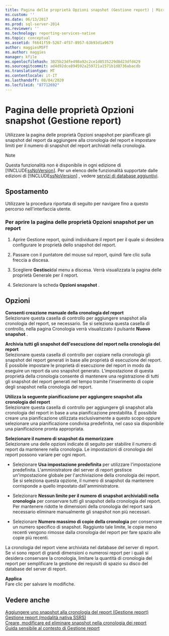 ```yaml
---
title: Pagina delle proprietà Opzioni snapshot (Gestione report) | Microsoft Docs
ms.custom: ''
ms.date: 06/13/2017
ms.prod: sql-server-2014
ms.reviewer: ''
ms.technology: reporting-services-native
ms.topic: conceptual
ms.assetid: f6641f59-5267-4f57-8957-63b93d1a9679
author: maggiesMSFT
ms.author: maggies
manager: kfile
ms.openlocfilehash: 3025b23dfe498a92c2ce1d8535229d8d23dfd429
ms.sourcegitcommit: ad4d92dce894592a259721a1571b1d8736abacdb
ms.translationtype: MT
ms.contentlocale: it-IT
ms.lasthandoff: 08/04/2020
ms.locfileid: "87712692"
---
```

# <a name="snapshot-options-properties-page-report-manager"></a>Pagina delle proprietà Opzioni snapshot (Gestione report)
  Utilizzare la pagina delle proprietà Opzioni snapshot per pianificare gli snapshot del report da aggiungere alla cronologia del report e impostare limiti per il numero di snapshot del report archiviati nella cronologia.  
  
> [!NOTE]  
>  Questa funzionalità non è disponibile in ogni edizione di [!INCLUDE[ssNoVersion](../includes/ssnoversion-md.md)]. Per un elenco delle funzionalità supportate dalle edizioni di [!INCLUDE[ssNoVersion](../includes/ssnoversion-md.md)] , vedere [servizi di database aggiuntivi](../../2014/getting-started/features-supported-by-the-editions-of-sql-server-2014.md#Add_DBServices).  
  
## <a name="navigation"></a>Spostamento  
 Utilizzare la procedura riportata di seguito per navigare fino a questo percorso nell'interfaccia utente.  
  
### <a name="to-open-the-snapshot-options-properties-page-for-a-report"></a>Per aprire la pagina delle proprietà Opzioni snapshot per un report  
  
1.  Aprire Gestione report, quindi individuare il report per il quale si desidera configurare le proprietà dello snapshot del report.  
  
2.  Passare con il puntatore del mouse sul report, quindi fare clic sulla freccia a discesa.  
  
3.  Scegliere **Gestisci**dal menu a discesa. Verrà visualizzata la pagina delle proprietà Generale per il report.  
  
4.  Selezionare la scheda **Opzioni snapshot** .  
  
## <a name="options"></a>Opzioni  
 **Consenti creazione manuale della cronologia del report**  
 Selezionare questa casella di controllo per aggiungere snapshot alla cronologia del report, se necessario. Se si seleziona questa casella di controllo, nella pagina Cronologia verrà visualizzato il pulsante **Nuovo snapshot** .  
  
 **Archivia tutti gli snapshot dell'esecuzione del report nella cronologia del report**  
 Selezionare questa casella di controllo per copiare nella cronologia gli snapshot del report generati in base alle proprietà di esecuzione del report. È possibile impostare le proprietà di esecuzione del report in modo da eseguire un report da uno snapshot generato. L'impostazione di questa proprietà della cronologia consente di mantenere una registrazione di tutti gli snapshot del report generati nel tempo tramite l'inserimento di copie degli snapshot nella cronologia del report.  
  
 **Utilizza la seguente pianificazione per aggiungere snapshot alla cronologia del report**  
 Selezionare questa casella di controllo per aggiungere gli snapshot alla cronologia del report in base a una pianificazione prestabilita. È possibile creare una pianificazione utilizzata esclusivamente a questo scopo oppure selezionare una pianificazione condivisa predefinita, nel caso sia disponibile una pianificazione pronta appropriata.  
  
 **Selezionare il numero di snapshot da memorizzare**  
 Selezionare una delle opzioni indicate di seguito per stabilire il numero di report da mantenere nella cronologia. Le impostazioni di cronologia del report possono variare per ogni report.  
  
-   Selezionare **Usa impostazione predefinita** per utilizzare l'impostazione predefinita. L'amministratore del server di report gestisce un'impostazione globale per l'archiviazione della cronologia dei report. Se si seleziona questa opzione, il numero di snapshot da mantenere corrisponde a quello impostato dall'amministratore.  
  
-   Selezionare **Nessun limite per il numero di snapshot archiviabili nella cronologia** per conservare tutti gli snapshot della cronologia del report. Per mantenere ridotte le dimensioni della cronologia del report sarà necessario eliminare manualmente gli snapshot non più necessari.  
  
-   Selezionare **Numero massimo di copie della cronologia** per conservare un numero specifico di snapshot. Raggiunto tale limite, le copie meno recenti vengono rimosse dalla cronologia del report per fare spazio alle copie più recenti.  
  
 La cronologia del report viene archiviata nel database del server di report. Se vi sono report di grandi dimensioni o numerosi report per i quali si desidera conservare la cronologia, limitare la quantità di cronologia del report per semplificare la gestione dei requisiti di spazio su disco del database del server di report.  
  
 **Applica**  
 Fare clic per salvare le modifiche.  
  
## <a name="see-also"></a>Vedere anche  
 [Aggiungere uno snapshot alla cronologia del report &#40;Gestione report&#41;](report-server/add-a-snapshot-to-report-history-report-manager.md)   
 [Gestione report &#40;modalità nativa SSRS&#41;](../../2014/reporting-services/report-manager-ssrs-native-mode.md)   
 [Creare, modificare ed eliminare snapshot nella cronologia dei report](report-server/create-modify-and-delete-snapshots-in-report-history.md)   
 [Guida sensibile al contesto di Gestione report](../../2014/reporting-services/report-manager-f1-help.md)  
  
  
